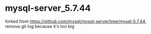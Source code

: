 # mysql-server_5.7.44
forked from https://github.com/mysql/mysql-server/tree/mysql-5.7.44, remove git log because it's too big
